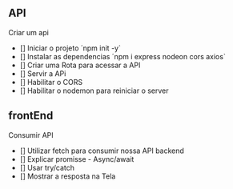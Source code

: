 ## API

Criar um api

- [] Iniciar o projeto ´npm init -y`
- [] Instalar as dependencias ´npm i express nodeon cors axios`
- [] Criar uma Rota para acessar a API
- [] Servir a APi
- [] Habilitar o CORS
- [] Habilitar o nodemon para reiniciar o server


## frontEnd

Consumir API

- [] Utilizar fetch para consumir nossa API backend
- [] Explicar promisse - Async/await
- [] Usar try/catch
- [] Mostrar a resposta na Tela